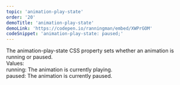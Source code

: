 ```yaml
---
topic: 'animation-play-state'
order: '20'
demoTitle: 'animation-play-state'
demoLink: 'https://codepen.io/ranningman/embed/XWPrGOM'
codeSnippet: 'animation-play-state: paused;'
---
```


The animation-play-state CSS property sets whether an animation is running or paused.  
Values:  
running: The animation is currently playing.  
paused: The animation is currently paused.
